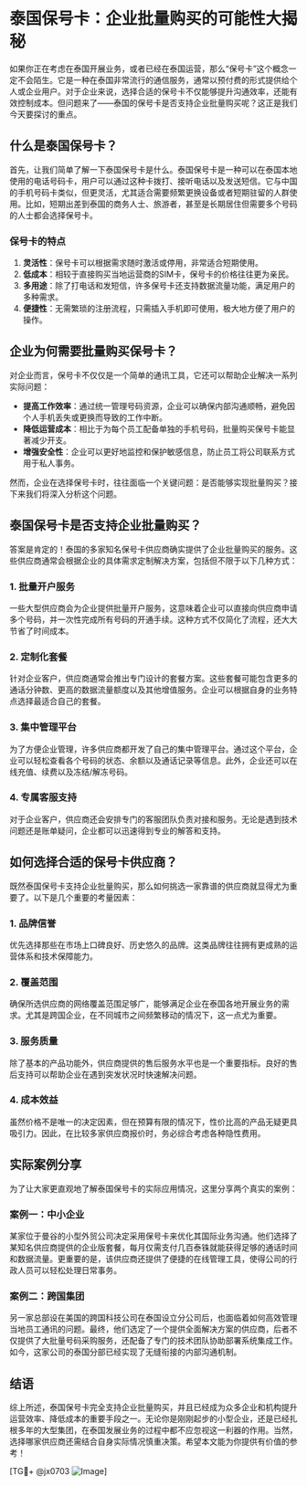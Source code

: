 # 泰国保号卡：企业批量购买的可能性大揭秘

如果你正在考虑在泰国开展业务，或者已经在泰国运营，那么“保号卡”这个概念一定不会陌生。它是一种在泰国非常流行的通信服务，通常以预付费的形式提供给个人或企业用户。对于企业来说，选择合适的保号卡不仅能够提升沟通效率，还能有效控制成本。但问题来了——泰国的保号卡是否支持企业批量购买呢？这正是我们今天要探讨的重点。

## 什么是泰国保号卡？

首先，让我们简单了解一下泰国保号卡是什么。泰国保号卡是一种可以在泰国本地使用的电话号码卡，用户可以通过这种卡拨打、接听电话以及发送短信。它与中国的手机号码卡类似，但更灵活，尤其适合需要频繁更换设备或者短期驻留的人群使用。比如，短期出差到泰国的商务人士、旅游者，甚至是长期居住但需要多个号码的人士都会选择保号卡。

### 保号卡的特点

1. **灵活性**：保号卡可以根据需求随时激活或停用，非常适合短期使用。
2. **低成本**：相较于直接购买当地运营商的SIM卡，保号卡的价格往往更为亲民。
3. **多用途**：除了打电话和发短信，许多保号卡还支持数据流量功能，满足用户的多种需求。
4. **便捷性**：无需繁琐的注册流程，只需插入手机即可使用，极大地方便了用户的操作。

## 企业为何需要批量购买保号卡？

对企业而言，保号卡不仅仅是一个简单的通讯工具，它还可以帮助企业解决一系列实际问题：

- **提高工作效率**：通过统一管理号码资源，企业可以确保内部沟通顺畅，避免因个人手机丢失或更换而导致的工作中断。
- **降低运营成本**：相比于为每个员工配备单独的手机号码，批量购买保号卡能显著减少开支。
- **增强安全性**：企业可以更好地监控和保护敏感信息，防止员工将公司联系方式用于私人事务。

然而，企业在选择保号卡时，往往面临一个关键问题：是否能够实现批量购买？接下来我们将深入分析这个问题。

## 泰国保号卡是否支持企业批量购买？

答案是肯定的！泰国的多家知名保号卡供应商确实提供了企业批量购买的服务。这些供应商通常会根据企业的具体需求定制解决方案，包括但不限于以下几种方式：

### 1. 批量开户服务
一些大型供应商会为企业提供批量开户服务，这意味着企业可以直接向供应商申请多个号码，并一次性完成所有号码的开通手续。这种方式不仅简化了流程，还大大节省了时间成本。

### 2. 定制化套餐
针对企业客户，供应商通常会推出专门设计的套餐方案。这些套餐可能包含更多的通话分钟数、更高的数据流量额度以及其他增值服务。企业可以根据自身的业务特点选择最适合自己的套餐。

### 3. 集中管理平台
为了方便企业管理，许多供应商都开发了自己的集中管理平台。通过这个平台，企业可以轻松查看各个号码的状态、余额以及通话记录等信息。此外，企业还可以在线充值、续费以及冻结/解冻号码。

### 4. 专属客服支持
对于企业客户，供应商还会安排专门的客服团队负责对接和服务。无论是遇到技术问题还是账单疑问，企业都可以迅速得到专业的解答和支持。

## 如何选择合适的保号卡供应商？

既然泰国保号卡支持企业批量购买，那么如何挑选一家靠谱的供应商就显得尤为重要了。以下是几个重要的考量因素：

### 1. 品牌信誉
优先选择那些在市场上口碑良好、历史悠久的品牌。这类品牌往往拥有更成熟的运营体系和技术保障能力。

### 2. 覆盖范围
确保所选供应商的网络覆盖范围足够广，能够满足企业在泰国各地开展业务的需求。尤其是跨国企业，在不同城市之间频繁移动的情况下，这一点尤为重要。

### 3. 服务质量
除了基本的产品功能外，供应商提供的售后服务水平也是一个重要指标。良好的售后支持可以帮助企业在遇到突发状况时快速解决问题。

### 4. 成本效益
虽然价格不是唯一的决定因素，但在预算有限的情况下，性价比高的产品无疑更具吸引力。因此，在比较多家供应商报价时，务必综合考虑各种隐性费用。

## 实际案例分享

为了让大家更直观地了解泰国保号卡的实际应用情况，这里分享两个真实的案例：

### 案例一：中小企业
某家位于曼谷的小型外贸公司决定采用保号卡来优化其国际业务沟通。他们选择了某知名供应商提供的企业版套餐，每月仅需支付几百泰铢就能获得足够的通话时间和数据流量。更重要的是，该供应商还提供了便捷的在线管理工具，使得公司的行政人员可以轻松处理日常事务。

### 案例二：跨国集团
另一家总部设在美国的跨国科技公司在泰国设立分公司后，也面临着如何高效管理当地员工通讯的问题。最终，他们选定了一个提供全面解决方案的供应商，后者不仅提供了大批量号码采购服务，还配备了专门的技术团队协助部署系统集成工作。如今，这家公司的泰国分部已经实现了无缝衔接的内部沟通机制。

## 结语

综上所述，泰国保号卡完全支持企业批量购买，并且已经成为众多企业和机构提升运营效率、降低成本的重要手段之一。无论你是刚刚起步的小型企业，还是已经扎根多年的大型集团，在泰国发展业务的过程中都不应忽视这一利器的作用。当然，选择哪家供应商还需结合自身实际情况慎重决策。希望本文能为你提供有价值的参考！

[TG💪+ @jx0703 ![Image](https://github.com/user-attachments/assets/dbca1d08-cadb-493c-b0ec-ad6f7a83f270)]